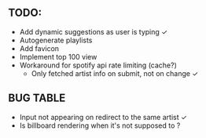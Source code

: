 ## TODO:
- Add dynamic suggestions as user is typing ✓
- Autogenerate playlists
- Add favicon
- Implement top 100 view
- Workaround for spotify api rate limiting (cache?)
  - Only fetched artist info on submit, not on change ✓

## BUG TABLE
- Input not appearing on redirect to the same artist ✓
- Is billboard rendering when it's not supposed to ?
